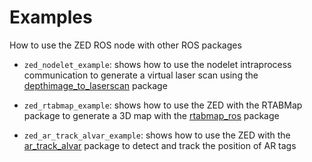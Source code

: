 # Examples
How to use the ZED ROS node with other ROS packages

* `zed_nodelet_example`: shows how to use the nodelet intraprocess communication to generate a virtual laser scan using the [depthimage_to_laserscan](http://wiki.ros.org/depthimage_to_laserscan) package

* `zed_rtabmap_example`: shows how to use the ZED with the RTABMap package to generate a 3D map with the [rtabmap_ros](http://wiki.ros.org/rtabmap_ros) package

* `zed_ar_track_alvar_example`: shows how to use the ZED with the [ar_track_alvar](http://wiki.ros.org/ar_track_alvar) package to detect and track the position of AR tags
